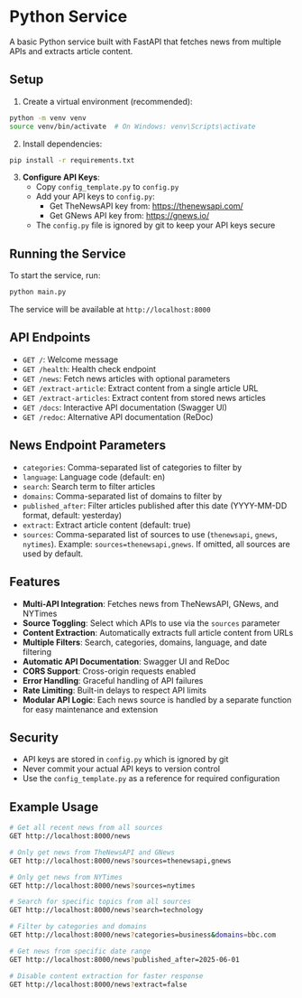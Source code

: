 # Python Service

A basic Python service built with FastAPI that fetches news from multiple APIs and extracts article content.

## Setup

1. Create a virtual environment (recommended):
```bash
python -m venv venv
source venv/bin/activate  # On Windows: venv\Scripts\activate
```

2. Install dependencies:
```bash
pip install -r requirements.txt
```

3. **Configure API Keys**:
   - Copy `config_template.py` to `config.py`
   - Add your API keys to `config.py`:
     - Get TheNewsAPI key from: https://thenewsapi.com/
     - Get GNews API key from: https://gnews.io/
   - The `config.py` file is ignored by git to keep your API keys secure

## Running the Service

To start the service, run:
```bash
python main.py
```

The service will be available at `http://localhost:8000`

## API Endpoints

- `GET /`: Welcome message
- `GET /health`: Health check endpoint
- `GET /news`: Fetch news articles with optional parameters
- `GET /extract-article`: Extract content from a single article URL
- `GET /extract-articles`: Extract content from stored news articles
- `GET /docs`: Interactive API documentation (Swagger UI)
- `GET /redoc`: Alternative API documentation (ReDoc)

## News Endpoint Parameters

- `categories`: Comma-separated list of categories to filter by
- `language`: Language code (default: en)
- `search`: Search term to filter articles
- `domains`: Comma-separated list of domains to filter by
- `published_after`: Filter articles published after this date (YYYY-MM-DD format, default: yesterday)
- `extract`: Extract article content (default: true)
- `sources`: Comma-separated list of sources to use (`thenewsapi`, `gnews`, `nytimes`). Example: `sources=thenewsapi,gnews`. If omitted, all sources are used by default.

## Features

- **Multi-API Integration**: Fetches news from TheNewsAPI, GNews, and NYTimes
- **Source Toggling**: Select which APIs to use via the `sources` parameter
- **Content Extraction**: Automatically extracts full article content from URLs
- **Multiple Filters**: Search, categories, domains, language, and date filtering
- **Automatic API Documentation**: Swagger UI and ReDoc
- **CORS Support**: Cross-origin requests enabled
- **Error Handling**: Graceful handling of API failures
- **Rate Limiting**: Built-in delays to respect API limits
- **Modular API Logic**: Each news source is handled by a separate function for easy maintenance and extension

## Security

- API keys are stored in `config.py` which is ignored by git
- Never commit your actual API keys to version control
- Use the `config_template.py` as a reference for required configuration

## Example Usage

```bash
# Get all recent news from all sources
GET http://localhost:8000/news

# Only get news from TheNewsAPI and GNews
GET http://localhost:8000/news?sources=thenewsapi,gnews

# Only get news from NYTimes
GET http://localhost:8000/news?sources=nytimes

# Search for specific topics from all sources
GET http://localhost:8000/news?search=technology

# Filter by categories and domains
GET http://localhost:8000/news?categories=business&domains=bbc.com

# Get news from specific date range
GET http://localhost:8000/news?published_after=2025-06-01

# Disable content extraction for faster response
GET http://localhost:8000/news?extract=false
``` 